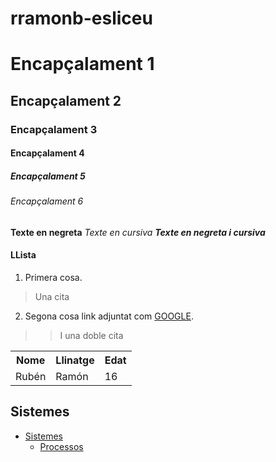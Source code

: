 # rramonb-esliceu
# Encapçalament 1
## Encapçalament 2
### Encapçalament 3
#### Encapçalament 4
##### Encapçalament 5
###### Encapçalament 6

**Texte en negreta**
*Texte en cursiva*
***Texte en negreta i cursiva***
 #### LLista
 1. Primera cosa.
>Una cita
 2. Segona cosa
  link adjuntat com [GOOGLE](https://google.com).
> > I una doble cita
<table>
  <tr>
    <th>Nome</th>
    <th>Llinatge</th>
    <th>Edat</th>
  </tr>
  <tr>
    <td>Rubén</td>
    <td>Ramón</td>
    <td>16</td>
  </tr>
</table>

## Sistemes
- [Sistemes](https://github.com/rramonb-esliceu/rramonb-esliceu/tree/master/sistemes)
  - [Processos](https://github.com/rramonb-esliceu/rramonb-esliceu/tree/master/sistemes/processos)